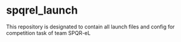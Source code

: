 # spqrel_launch
This repository is designated to contain all launch files and config for competition task of team SPQR-eL
